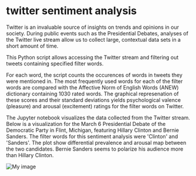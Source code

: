# twitter sentiment analysis

Twitter is an invaluable source of insights on trends and opinions in our society. During public events such as the Presidential Debates, analyses of the Twitter live stream allow us to collect large, contextual data sets in a short amount of time. 

This Python script allows accessing the Twitter stream and filtering out tweets containing specified filter words.

For each word, the script counts the occurences of words in tweets they were mentioned in. The most frequently used words for each of the filter words are compared with the Affective Norm of English Words (ANEW) dictionary containing 1030 rated words. The graphical represenation of these scores and their standard deviations yields psychological valence (pleasure) and arousal (excitement) ratings for the filter words on Twitter. 

The Jupyter notebook visualizes the data collected from the Twitter stream. Below is a visualization for the March 6 Presidential Debate of the Democratic Party in Flint, Michigan, featuring Hillary Clinton and Bernie Sanders. The filter words for this sentiment analysis were 'Clinton' and 'Sanders'. The plot show differential prevalence and arousal map between the two candidates. Bernie Sanders seems to polarize his audience more than Hillary Clinton.

![My image](ahwkuepper.github.com/twitter_sentiment_analysis/difference_maps_democrats.png)
